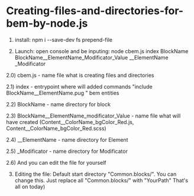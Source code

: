 # Creating-files-and-directories-for-bem-by-node.js

1) install: npm i --save-dev fs prepend-file

2) Launch: open console and be inputing: node cbem.js index BlockName BlockName__ElementName_Modificator_Value __ElementName _Modificator
  
2.0) cbem.js - name file what is creating files and directories

2.1) index - entrypoint where will added commands "include BlockName__ElementName.pug " bem entities 

2.2) BlockName - name directory for block

2.3) BlockName__ElementName_modificator_Value - name file what will have created (Content__ColorName_bgColor_Red.js, Content__ColorName_bgColor_Red.scss)

2.4) __ElementName - name directory for Element

2.5) _Modificator - name directory for Modificator

2.6) And you can edit the file for yourself

3) Editing the file: Default start directory "Common.blocks/". You can change this. Just replace all "Common.blocks/" with "YourPath"
That's all on today)
